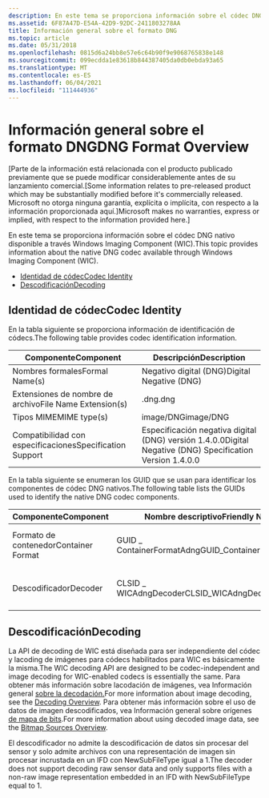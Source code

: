 ```yaml
---
description: En este tema se proporciona información sobre el códec DNG nativo disponible a través Windows Imaging Component (WIC).
ms.assetid: 6F87A47D-E54A-42D9-92DC-2411803278AA
title: Información general sobre el formato DNG
ms.topic: article
ms.date: 05/31/2018
ms.openlocfilehash: 0815d6a24bb8e57e6c64b90f9e9068765838e148
ms.sourcegitcommit: 099ecdda1e83618b844387405da0db0ebda93a65
ms.translationtype: MT
ms.contentlocale: es-ES
ms.lasthandoff: 06/04/2021
ms.locfileid: "111444936"
---
```

# <a name="dng-format-overview"></a><span data-ttu-id="524ef-103">Información general sobre el formato DNG</span><span class="sxs-lookup"><span data-stu-id="524ef-103">DNG Format Overview</span></span>

<span data-ttu-id="524ef-104">\[Parte de la información está relacionada con el producto publicado previamente que se puede modificar considerablemente antes de su lanzamiento comercial.</span><span class="sxs-lookup"><span data-stu-id="524ef-104">\[Some information relates to pre-released product which may be substantially modified before it's commercially released.</span></span> <span data-ttu-id="524ef-105">Microsoft no otorga ninguna garantía, explícita o implícita, con respecto a la información proporcionada aquí.\]</span><span class="sxs-lookup"><span data-stu-id="524ef-105">Microsoft makes no warranties, express or implied, with respect to the information provided here.\]</span></span>

<span data-ttu-id="524ef-106">En este tema se proporciona información sobre el códec DNG nativo disponible a través Windows Imaging Component (WIC).</span><span class="sxs-lookup"><span data-stu-id="524ef-106">This topic provides information about the native DNG codec available through Windows Imaging Component (WIC).</span></span>

-   [<span data-ttu-id="524ef-107">Identidad de códec</span><span class="sxs-lookup"><span data-stu-id="524ef-107">Codec Identity</span></span>](#codec-identity)
-   [<span data-ttu-id="524ef-108">Descodificación</span><span class="sxs-lookup"><span data-stu-id="524ef-108">Decoding</span></span>](#decoding)

## <a name="codec-identity"></a><span data-ttu-id="524ef-109">Identidad de códec</span><span class="sxs-lookup"><span data-stu-id="524ef-109">Codec Identity</span></span>

<span data-ttu-id="524ef-110">En la tabla siguiente se proporciona información de identificación de códecs.</span><span class="sxs-lookup"><span data-stu-id="524ef-110">The following table provides codec identification information.</span></span>



|     <span data-ttu-id="524ef-111">Componente</span><span class="sxs-lookup"><span data-stu-id="524ef-111">Component</span></span>          |  <span data-ttu-id="524ef-112">Descripción</span><span class="sxs-lookup"><span data-stu-id="524ef-112">Description</span></span>                                         |
|------------------------|------------------------------------------------------|
| <span data-ttu-id="524ef-113">Nombres formales</span><span class="sxs-lookup"><span data-stu-id="524ef-113">Formal Name(s)</span></span>         | <span data-ttu-id="524ef-114">Negativo digital (DNG)</span><span class="sxs-lookup"><span data-stu-id="524ef-114">Digital Negative (DNG)</span></span>                               |
| <span data-ttu-id="524ef-115">Extensiones de nombre de archivo</span><span class="sxs-lookup"><span data-stu-id="524ef-115">File Name Extension(s)</span></span> | <span data-ttu-id="524ef-116">.dng</span><span class="sxs-lookup"><span data-stu-id="524ef-116">.dng</span></span>                                                 |
| <span data-ttu-id="524ef-117">Tipos MIME</span><span class="sxs-lookup"><span data-stu-id="524ef-117">MIME type(s)</span></span>           | <span data-ttu-id="524ef-118">image/DNG</span><span class="sxs-lookup"><span data-stu-id="524ef-118">image/DNG</span></span>                                            |
| <span data-ttu-id="524ef-119">Compatibilidad con especificaciones</span><span class="sxs-lookup"><span data-stu-id="524ef-119">Specification Support</span></span>  | <span data-ttu-id="524ef-120">Especificación negativa digital (DNG) versión 1.4.0.0</span><span class="sxs-lookup"><span data-stu-id="524ef-120">Digital Negative (DNG) Specification Version 1.4.0.0</span></span> |



 

<span data-ttu-id="524ef-121">En la tabla siguiente se enumeran los GUID que se usan para identificar los componentes de códec DNG nativos.</span><span class="sxs-lookup"><span data-stu-id="524ef-121">The following table lists the GUIDs used to identify the native DNG codec components.</span></span>



| <span data-ttu-id="524ef-122">Componente</span><span class="sxs-lookup"><span data-stu-id="524ef-122">Component</span></span>        | <span data-ttu-id="524ef-123">Nombre descriptivo</span><span class="sxs-lookup"><span data-stu-id="524ef-123">Friendly Name</span></span>             | <span data-ttu-id="524ef-124">GUID</span><span class="sxs-lookup"><span data-stu-id="524ef-124">GUID</span></span>                                |
|------------------|---------------------------|-------------------------------------|
| <span data-ttu-id="524ef-125">Formato de contenedor</span><span class="sxs-lookup"><span data-stu-id="524ef-125">Container Format</span></span> | <span data-ttu-id="524ef-126">GUID \_ ContainerFormatAdng</span><span class="sxs-lookup"><span data-stu-id="524ef-126">GUID\_ContainerFormatAdng</span></span> | <span data-ttu-id="524ef-127">f3ff6d0d-38c0-41c4-b1fe1f3824f17b84</span><span class="sxs-lookup"><span data-stu-id="524ef-127">f3ff6d0d-38c0-41c4-b1fe1f3824f17b84</span></span> |
| <span data-ttu-id="524ef-128">Descodificador</span><span class="sxs-lookup"><span data-stu-id="524ef-128">Decoder</span></span>          | <span data-ttu-id="524ef-129">CLSID \_ WICAdngDecoder</span><span class="sxs-lookup"><span data-stu-id="524ef-129">CLSID\_WICAdngDecoder</span></span>     | <span data-ttu-id="524ef-130">981d9411-909e-42a7-8f5da747ff052edb</span><span class="sxs-lookup"><span data-stu-id="524ef-130">981d9411-909e-42a7-8f5da747ff052edb</span></span> |



 

## <a name="decoding"></a><span data-ttu-id="524ef-131">Descodificación</span><span class="sxs-lookup"><span data-stu-id="524ef-131">Decoding</span></span>

<span data-ttu-id="524ef-132">La API de decoding de WIC está diseñada para ser independiente del códec y lacoding de imágenes para códecs habilitados para WIC es básicamente la misma.</span><span class="sxs-lookup"><span data-stu-id="524ef-132">The WIC decoding API are designed to be codec-independent and image decoding for WIC-enabled codecs is essentially the same.</span></span> <span data-ttu-id="524ef-133">Para obtener más información sobre lacodación de imágenes, vea Información general [sobre la decodación.](-wic-creating-decoder.md)</span><span class="sxs-lookup"><span data-stu-id="524ef-133">For more information about image decoding, see the [Decoding Overview](-wic-creating-decoder.md).</span></span> <span data-ttu-id="524ef-134">Para obtener más información sobre el uso de datos de imagen descodificados, vea Información general sobre orígenes [de mapa de bits](-wic-bitmapsources.md).</span><span class="sxs-lookup"><span data-stu-id="524ef-134">For more information about using decoded image data, see the [Bitmap Sources Overview](-wic-bitmapsources.md).</span></span>

<span data-ttu-id="524ef-135">El descodificador no admite la descodificación de datos sin procesar del sensor y solo admite archivos con una representación de imagen sin procesar incrustada en un IFD con NewSubFileType igual a 1.</span><span class="sxs-lookup"><span data-stu-id="524ef-135">The decoder does not support decoding raw sensor data and only supports files with a non-raw image representation embedded in an IFD with NewSubFileType equal to 1.</span></span>

 

 



